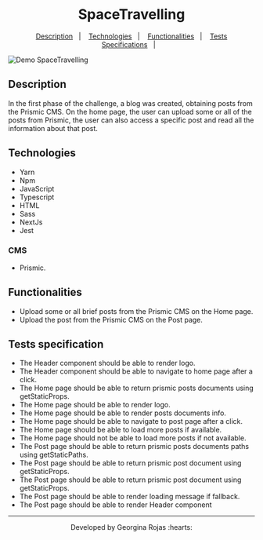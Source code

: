 <h1 align="center" >SpaceTravelling</h1>

<p align="center">
  <a href="#-description">Description</a>&nbsp;&nbsp;&nbsp;|&nbsp;&nbsp;&nbsp;
  <a href="#-technologies">Technologies</a>&nbsp;&nbsp;&nbsp;|&nbsp;&nbsp;&nbsp;  
  <a href="#-functionalities">Functionalities</a>&nbsp;&nbsp;&nbsp;|&nbsp;&nbsp;&nbsp; 
  <a href="#-tests-specifications">Tests Specifications</a>&nbsp;&nbsp;&nbsp;|&nbsp;&nbsp;&nbsp;
</p>

![Demo SpaceTravelling](https://j.gifs.com/q7wQvk.gif)

## Description
In the first phase of the challenge, a blog was created, obtaining posts from the Prismic CMS. On the home page, 
the user can upload some or all of the posts from Prismic, the user can also access a specific post and read all the information about that post.

## Technologies
- Yarn
- Npm
- JavaScript
- Typescript
- HTML
- Sass
- NextJs
- Jest

### CMS
- Prismic.

## Functionalities
- Upload some or all brief posts from the Prismic CMS on the Home page.
- Upload the post from the Prismic CMS on the Post page.


## Tests specification
- The Header component should be able to render logo.
- The Header component should be able to navigate to home page after a click.
- The Home page should be able to return prismic posts documents using getStaticProps.
- The Home page should be able to render logo.
- The Home page should be able to render posts documents info.
- The Home page should be able to navigate to post page after a click.
- The Home page should be able to load more posts if available.
- The Home page should not be able to load more posts if not available.
- The Post page should be able to return prismic posts documents paths using getStaticPaths.
- The Post page should be able to return prismic post document using getStaticProps.
- The Post page should be able to return prismic post document using getStaticProps.
- The Post page should be able to render loading message if fallback.
- The Post page should be able to render Header component



---
<p align="center">Developed by Georgina Rojas :hearts:</p>
